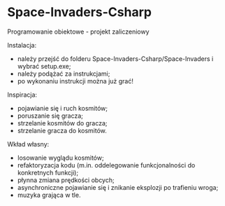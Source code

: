 # Space-Invaders-Csharp
Programowanie obiektowe - projekt zaliczeniowy

Instalacja:
  - należy przejść do folderu Space-Invaders-Csharp/Space-Invaders i wybrać setup.exe;
  - należy podążać za instrukcjami;
  - po wykonaniu instrukcji można już grać!

Inspiracja:
  - pojawianie się i ruch kosmitów;
  - poruszanie się gracza;
  - strzelanie kosmitów do gracza;
  - strzelanie gracza do kosmitów.

Wkład własny:
  - losowanie wyglądu kosmitów;
  - refaktoryzacja kodu (m.in. oddelegowanie funkcjonalności do konkretnych funkcji);
  - płynna zmiana prędkości obcych;
  - asynchroniczne pojawianie się i znikanie eksplozji po trafieniu wroga;
  - muzyka grająca w tle.
